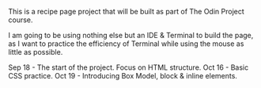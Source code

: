 This is a recipe page project that will be built as part of The Odin Project course.

I am going to be using nothing else but an IDE & Terminal to build the page, as I want to practice the efficiency of Terminal while using the mouse as little as possible.

Sep 18 - The start of the project. Focus on HTML structure.
Oct 16 - Basic CSS practice.
Oct 19 - Introducing Box Model, block & inline elements.
